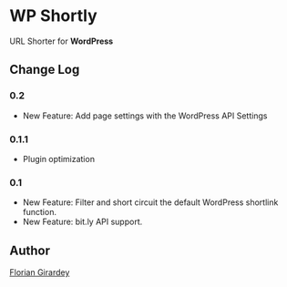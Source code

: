 WP Shortly
==========

URL Shorter for **WordPress**

Change Log
-----------

### 0.2
* New Feature: Add page settings with the WordPress API Settings


### 0.1.1
* Plugin optimization

### 0.1

* New Feature: Filter and short circuit the default WordPress shortlink function.
* New Feature: bit.ly API support.

Author
------

[Florian Girardey](http://www.florian.girardey.net "Florian's website")
